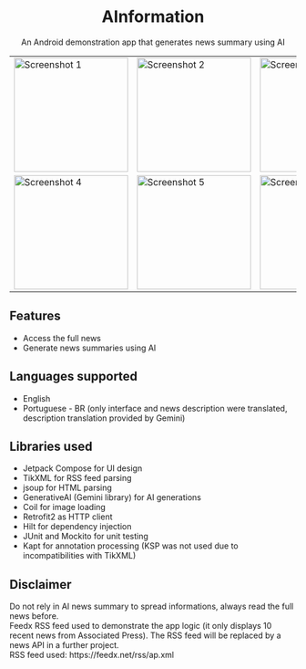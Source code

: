 <h1 align="center">AInformation</h1>
<p align="center">An Android demonstration app that generates news summary using AI</p>

<div align="center">
  <table>
    <tr>
      <td><img src="https://github.com/user-attachments/assets/9ea401eb-da08-41a9-89a6-d185bb8226f7" alt="Screenshot 1" width="200"></td>
      <td><img src="https://github.com/user-attachments/assets/e122cbd4-b41c-4500-8057-80cf14633f5c" alt="Screenshot 2" width="200"></td>
      <td><img src="https://github.com/user-attachments/assets/7dbf8602-f53d-4f12-9c80-840d3c5ed950" alt="Screenshot 3" width="200"></td>
    </tr>
    <tr>
     <td><img src="https://github.com/user-attachments/assets/01d8e4f4-61dd-4fe6-9d12-4be3b481e2aa" alt="Screenshot 4" width="200"></td>
     <td><img src="https://github.com/user-attachments/assets/7f2279d0-605e-42cd-93cc-5f7a68cc35b2" alt="Screenshot 5" width="200"></td>
     <td><img src="https://github.com/user-attachments/assets/19164d1b-5b46-4d94-8d7c-1f63d08007b6" alt="Screenshot 6" width="200"></td>
    </tr>
  </table>
</div>

<h2>Features</h2>
<ul>
  <li>Access the full news</li>
  <li>Generate news summaries using AI</li>
</ul>

<h2>Languages supported</h2>
<ul>
  <li>English</li>
  <li>Portuguese - BR (only interface and news description were translated, description translation provided by Gemini)</li>
</ul>

<h2>Libraries used</h2>
<ul>
  <li>Jetpack Compose for UI design</li>
  <li>TikXML for RSS feed parsing</li>
  <li>jsoup for HTML parsing</li>
  <li>GenerativeAI (Gemini library) for AI generations</li>
  <li>Coil for image loading</li>
  <li>Retrofit2 as HTTP client</li>
  <li>Hilt for dependency injection</li>
  <li>JUnit and Mockito for unit testing</li>
  <li>Kapt for annotation processing (KSP was not used due to incompatibilities with TikXML)</li>
</ul>

<h2>Disclaimer</h2>
Do not rely in AI news summary to spread informations, always read the full news before. <br>
Feedx RSS feed used to demonstrate the app logic (it only displays 10 recent news from Associated Press). The RSS feed will be replaced by a news API in a further project.<br>
RSS feed used: https://feedx.net/rss/ap.xml
